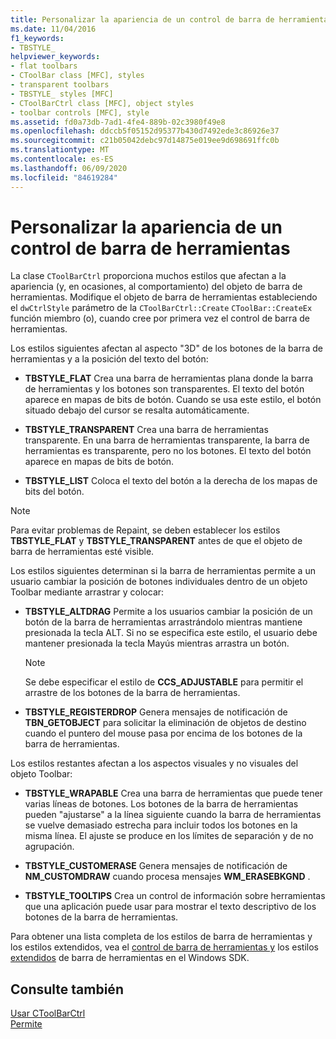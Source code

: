 ```yaml
---
title: Personalizar la apariencia de un control de barra de herramientas
ms.date: 11/04/2016
f1_keywords:
- TBSTYLE_
helpviewer_keywords:
- flat toolbars
- CToolBar class [MFC], styles
- transparent toolbars
- TBSTYLE_ styles [MFC]
- CToolBarCtrl class [MFC], object styles
- toolbar controls [MFC], style
ms.assetid: fd0a73db-7ad1-4fe4-889b-02c3980f49e8
ms.openlocfilehash: ddccb5f05152d95377b430d7492ede3c86926e37
ms.sourcegitcommit: c21b05042debc97d14875e019ee9d698691ffc0b
ms.translationtype: MT
ms.contentlocale: es-ES
ms.lasthandoff: 06/09/2020
ms.locfileid: "84619284"
---
```

# <a name="customizing-the-appearance-of-a-toolbar-control"></a>Personalizar la apariencia de un control de barra de herramientas

La clase `CToolBarCtrl` proporciona muchos estilos que afectan a la apariencia (y, en ocasiones, al comportamiento) del objeto de barra de herramientas. Modifique el objeto de barra de herramientas estableciendo el `dwCtrlStyle` parámetro de la `CToolBarCtrl::Create` `CToolBar::CreateEx` función miembro (o), cuando cree por primera vez el control de barra de herramientas.

Los estilos siguientes afectan al aspecto "3D" de los botones de la barra de herramientas y a la posición del texto del botón:

- **TBSTYLE_FLAT** Crea una barra de herramientas plana donde la barra de herramientas y los botones son transparentes. El texto del botón aparece en mapas de bits de botón. Cuando se usa este estilo, el botón situado debajo del cursor se resalta automáticamente.

- **TBSTYLE_TRANSPARENT** Crea una barra de herramientas transparente. En una barra de herramientas transparente, la barra de herramientas es transparente, pero no los botones. El texto del botón aparece en mapas de bits de botón.

- **TBSTYLE_LIST** Coloca el texto del botón a la derecha de los mapas de bits del botón.

> [!NOTE]
> Para evitar problemas de Repaint, se deben establecer los estilos **TBSTYLE_FLAT** y **TBSTYLE_TRANSPARENT** antes de que el objeto de barra de herramientas esté visible.

Los estilos siguientes determinan si la barra de herramientas permite a un usuario cambiar la posición de botones individuales dentro de un objeto Toolbar mediante arrastrar y colocar:

- **TBSTYLE_ALTDRAG** Permite a los usuarios cambiar la posición de un botón de la barra de herramientas arrastrándolo mientras mantiene presionada la tecla ALT. Si no se especifica este estilo, el usuario debe mantener presionada la tecla Mayús mientras arrastra un botón.

    > [!NOTE]
    >  Se debe especificar el estilo de **CCS_ADJUSTABLE** para permitir el arrastre de los botones de la barra de herramientas.

- **TBSTYLE_REGISTERDROP** Genera mensajes de notificación de **TBN_GETOBJECT** para solicitar la eliminación de objetos de destino cuando el puntero del mouse pasa por encima de los botones de la barra de herramientas.

Los estilos restantes afectan a los aspectos visuales y no visuales del objeto Toolbar:

- **TBSTYLE_WRAPABLE** Crea una barra de herramientas que puede tener varias líneas de botones. Los botones de la barra de herramientas pueden "ajustarse" a la línea siguiente cuando la barra de herramientas se vuelve demasiado estrecha para incluir todos los botones en la misma línea. El ajuste se produce en los límites de separación y de no agrupación.

- **TBSTYLE_CUSTOMERASE** Genera mensajes de notificación de **NM_CUSTOMDRAW** cuando procesa mensajes **WM_ERASEBKGND** .

- **TBSTYLE_TOOLTIPS** Crea un control de información sobre herramientas que una aplicación puede usar para mostrar el texto descriptivo de los botones de la barra de herramientas.

Para obtener una lista completa de los estilos de barra de herramientas y los estilos extendidos, vea el [control de barra de herramientas y](/windows/win32/Controls/toolbar-control-and-button-styles) los estilos [extendidos](/windows/win32/Controls/toolbar-extended-styles) de barra de herramientas en el Windows SDK.

## <a name="see-also"></a>Consulte también

[Usar CToolBarCtrl](using-ctoolbarctrl.md)<br/>
[Permite](controls-mfc.md)
